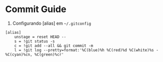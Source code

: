 # Commit Guide

1. Configurando [alias] em `~/.gitconfig`
```
[alias]
	unstage = reset HEAD --
	s = !git status -s 
	c = !git add --all && git commit -m 
	l = !git log --pretty=format:'%C(blue)%h %C(red)%d %C(white)%s - %C(cyan)%cn, %C(green)%cr'
```